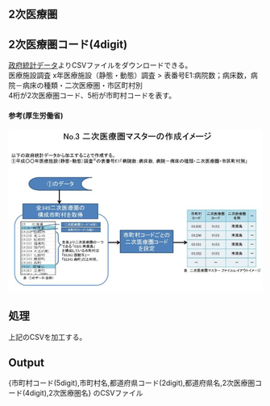 
## 2次医療圏

## 2次医療圏コード(4digit)
[政府統計データ](https://www.e-stat.go.jp/stat-search/)よりCSVファイルをダウンロードできる。  
医療施設調査 x年医療施設（静態・動態）調査 > 表番号E1:病院数；病床数，病院－病床の種類・二次医療圏・市区町村別  
4桁が2次医療圏コード、5桁が市町村コードを表す。  

#### 参考(厚生労働省)
![厚生労働省の資料](howto_2ndarea.jpg)

## 処理
上記のCSVを加工する。

## Output
{市町村コード(5digit),市町村名,都道府県コード(2digit),都道府県名,2次医療圏コード(4digit),2次医療圏名}
のCSVファイル

